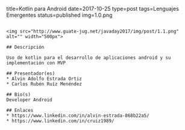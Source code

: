 title=Kotlin para Android
date=2017-10-25
type=post
tags=Lenguajes Emergentes
status=published
img=1.0.png
~~~~~~

<img src="http://www.guate-jug.net/javaday2017/img/post/1.1.png" alt="" width="500px">

## Descripción

Uso de kotlin para el desarrollo de aplicaciones android y su implementación con MVP

## Presentador(es)
* Alvin Adolfo Estrada Ortiz
* Carlos Rubén Ruíz Menéndez

## Bio(s)
Developer Android

## Enlaces
* https://www.linkedin.com/in/alvin-estrada-868b22a5/
* https://www.linkedin.com/in/cruiz1989/
